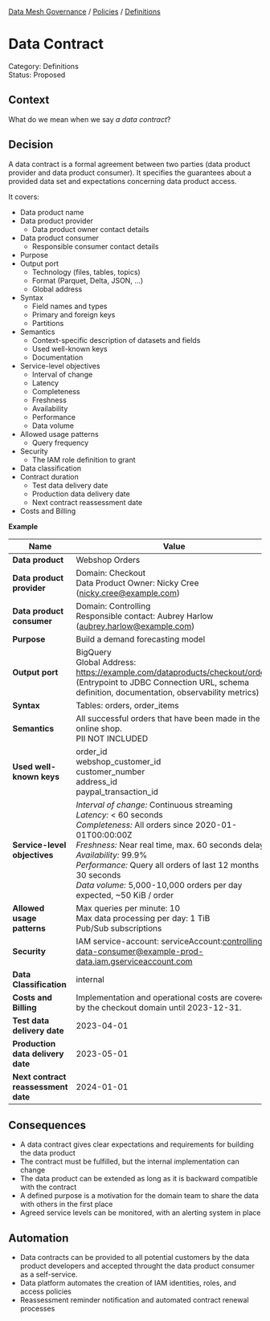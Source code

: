 [Data Mesh Governance](https://www.datamesh-governance.com/) / [Policies](https://www.datamesh-governance.com/#policies) / [Definitions](https://www.datamesh-governance.com/#definitions)

# Data Contract

Category: Definitions  
Status: Proposed

## Context

What do we mean when we say _a data contract_?

## Decision

A data contract is a formal agreement between two parties (data product provider and data product consumer). 
It specifies the guarantees about a provided data set and expectations concerning data product access.

It covers:

* Data product name
* Data product provider
  * Data product owner contact details
* Data product consumer
  * Responsible consumer contact details
* Purpose
* Output port
  * Technology (files, tables, topics)
  * Format (Parquet, Delta, JSON, ...)
  * Global address
* Syntax
  * Field names and types
  * Primary and foreign keys
  * Partitions
* Semantics
  * Context-specific description of datasets and fields
  * Used well-known keys
  * Documentation
* Service-level objectives
  * Interval of change
  * Latency
  * Completeness
  * Freshness
  * Availability
  * Performance
  * Data volume
* Allowed usage patterns
  * Query frequency
* Security
  * The IAM role definition to grant
* Data classification
* Contract duration
  * Test data delivery date
  * Production data delivery date
  * Next contract reassessment date
* Costs and Billing

**Example**

| Name                            | Value                                                                                                                                                                                                                                                                                                                                                    |
|---------------------------------|----------------------------------------------------------------------------------------------------------------------------------------------------------------------------------------------------------------------------------------------------------------------------------------------------------------------------------------------------------|
| **Data product**                | Webshop Orders                                                                                                                                                                                                                                                                                                                                           |
| **Data product provider**           | Domain: Checkout<br>Data Product Owner: Nicky Cree (nicky.cree@example.com)                                                                                                                                                                                                                                                                              |
| **Data product consumer**           | Domain: Controlling<br>Responsible contact: Aubrey Harlow (aubrey.harlow@example.com)                                                                                                                                                                                                                                                                    |
| **Purpose**                         | Build a demand forecasting model                                                                                                                                                                                                                                                                                                                         |
| **Output port**                     | BigQuery<br>Global Address: https://example.com/dataproducts/checkout/orders (Entrypoint to JDBC Connection URL, schema definition, documentation, observability metrics)                                                                                                                                                                                |
| **Syntax**                          | Tables: orders, order_items                                                                                                                                                                                                                                                                                                                              |
| **Semantics**                       | All successful orders that have been made in the online shop.<br> PII NOT INCLUDED                                                                                                                                                                                                                                                                       |
| **Used well-known keys**            | order_id<br>webshop_customer_id<br>customer_number<br>address_id<br>paypal_transaction_id                                                                                                                                                                                                                                                                |
| **Service-level objectives**        | _Interval of change:_ Continuous streaming<br>_Latency:_ < 60 seconds<br>_Completeness:_ All orders since 2020-01-01T00:00:00Z<br/>_Freshness:_ Near real time, max. 60 seconds delay<br>_Availability:_ 99.9%<br>_Performance:_ Query all orders of last 12 months < 30 seconds<br>_Data volume:_ 5,000-10,000 orders per day expected, ~50 KiB / order |
| **Allowed usage patterns**          | Max queries per minute: 10<br/>Max data processing per day: 1 TiB<br/>Pub/Sub subscriptions                                                                                                                                                                                                                                                              |
| **Security**                        | IAM service-account: serviceAccount:controlling-data-consumer@example-prod-data.iam.gserviceaccount.com                                                                                                                                                                                                                                                  |
| **Data Classification**             | internal                                                                                                                                                                                                                                                                                                                                                 |
| **Costs and Billing**               | Implementation and operational costs are covered by the checkout domain until 2023-12-31.                                                                                                                                                                                                                                                                |
| **Test data delivery date**         | 2023-04-01                                                                                                                                                                                                                                                                                                                                               |
| **Production data delivery date**   | 2023-05-01                                                                                                                                                                                                                                                                                                                                               |
| **Next contract reassessment date** | 2024-01-01                                                                                                                                                                                                                                                                                                                                               | 


## Consequences

- A data contract gives clear expectations and requirements for building the  data product
- The contract must be fulfilled, but the internal implementation can change
- The data product can be extended as long as it is backward compatible with the contract
- A defined purpose is a motivation for the domain team to share the data with others in the first place
- Agreed service levels can be monitored, with an alerting system in place


## Automation

- Data contracts can be provided to all potential customers by the data product developers and accepted throught the data product consumer as a self-service. 
- Data platform automates the creation of IAM identities, roles, and access policies
- Reassessment reminder notification and automated contract renewal processes
